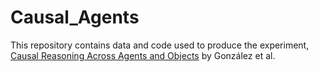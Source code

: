 # Causal_Agents
This repository contains data and code used to produce the experiment, [Causal Reasoning Across Agents and Objects](https://escholarship.org/uc/item/8mx8s7xz) 
by González et al.
